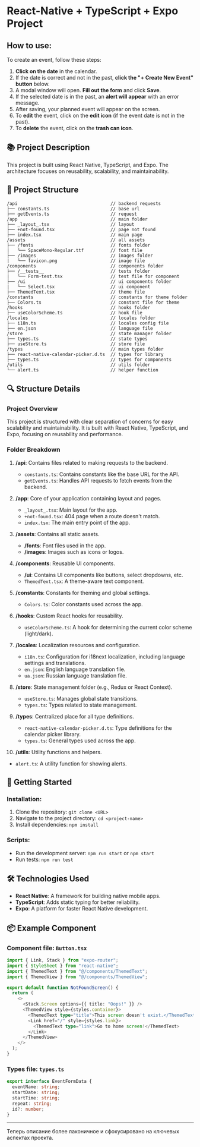 # React-Native + TypeScript + Expo Project

## How to use:

To create an event, follow these steps:

1. **Click on the date** in the calendar.
2. If the date is correct and not in the past, **click the "+ Create New Event" button** below.
3. A modal window will open. **Fill out the form** and click **Save**.
4. If the selected date is in the past, an **alert will appear** with an error message.
5. After saving, your planned event will appear on the screen.
6. To **edit** the event, click on the **edit icon** (if the event date is not in the past).
7. To **delete** the event, click on the **trash can icon**.

## 📚 Project Description

This project is built using React Native, TypeScript, and Expo. The architecture focuses on reusability, scalability, and maintainability.

## 📂 Project Structure

```
/api                                   // backend requests
├── constants.ts                       // base url
├── getEvents.ts                       // request
/app                                   // main folder
├── _layout_.tsx                       // layout
├── +not-found.tsx                     // page not found
├── index.tsx                          // main page
/assets                                // all assets
├── /fonts                             // fonts folder
|   └── SpaceMono-Regular.ttf          // font file
├── /images                            // images folder
|   └── favicon.png                    // image file
/components                            // components folder
├── /__tests__                         // tests folder
|   └── Form-test.tsx                  // test file for component
├── /ui                                // ui components folder
|   └── Select.tsx                     // ui component
├── ThemedText.tsx                     // theme file
/constants                             // constants for theme folder
├── Colors.ts                          // constant file for theme
/hooks                                 // hooks folder
├── useColorScheme.ts                  // hook file
/locales                               // locales folder
├── i18n.ts                            // locales config file
├── en.json                            // language file
/store                                 // state manager folder
├── types.ts                           // state types
├── useStore.ts                        // store file
/types                                 // main types folder
├── react-native-calendar-picker.d.ts  // types for library
├── types.ts                           // types for components
/utils                                 // utils folder
└── alert.ts                           // helper function
```

## 🔍 Structure Details

### Project Overview

This project is structured with clear separation of concerns for easy scalability and maintainability. It is built with React Native, TypeScript, and Expo, focusing on reusability and performance.

### Folder Breakdown

1. **/api**: Contains files related to making requests to the backend.
   - `constants.ts`: Contains constants like the base URL for the API.
   - `getEvents.ts`: Handles API requests to fetch events from the backend.

2. **/app**: Core of your application containing layout and pages.
   - `_layout_.tsx`: Main layout for the app.
   - `+not-found.tsx`: 404 page when a route doesn't match.
   - `index.tsx`: The main entry point of the app.

3. **/assets**: Contains all static assets.
   - **/fonts**: Font files used in the app.
   - **/images**: Images such as icons or logos.

4. **/components**: Reusable UI components.
   - **/ui**: Contains UI components like buttons, select dropdowns, etc.
   - `ThemedText.tsx`: A theme-aware text component.

5. **/constants**: Constants for theming and global settings.
   - `Colors.ts`: Color constants used across the app.

6. **/hooks**: Custom React hooks for reusability.
   - `useColorScheme.ts`: A hook for determining the current color scheme (light/dark).

7. **/locales**: Localization resources and configuration.
   - `i18n.ts`: Configuration for i18next localization, including language settings and translations.
   - `en.json`: English language translation file.
   - `ua.json`: Russian language translation file.

8. **/store**: State management folder (e.g., Redux or React Context).
   - `useStore.ts`: Manages global state transitions.
   - `types.ts`: Types related to state management.

9. **/types**: Centralized place for all type definitions.
   - `react-native-calendar-picker.d.ts`: Type definitions for the calendar picker library.
   - `types.ts`: General types used across the app.

10. **/utils**: Utility functions and helpers.
   - `alert.ts`: A utility function for showing alerts.

## 🚀 Getting Started

### Installation:

1. Clone the repository: `git clone <URL>`
2. Navigate to the project directory: `cd <project-name>`
3. Install dependencies: `npm install`

### Scripts:

- Run the development server: `npm run start` or `npm start`
- Run tests: `npm run test`

## 🛠️ Technologies Used

- **React Native**: A framework for building native mobile apps.
- **TypeScript**: Adds static typing for better reliability.
- **Expo**: A platform for faster React Native development.

## 📦 Example Component

### Component file: `Button.tsx`

```ts
import { Link, Stack } from "expo-router";
import { StyleSheet } from "react-native";
import { ThemedText } from "@/components/ThemedText";
import { ThemedView } from "@/components/ThemedView";

export default function NotFoundScreen() {
  return (
    <>
      <Stack.Screen options={{ title: "Oops!" }} />
      <ThemedView style={styles.container}>
        <ThemedText type="title">This screen doesn't exist.</ThemedText>
        <Link href="/" style={styles.link}>
          <ThemedText type="link">Go to home screen!</ThemedText>
        </Link>
      </ThemedView>
    </>
  );
}
```

### Types file: `types.ts`

```ts
export interface EventFormData {
  eventName: string;
  startDate: string;
  startTime: string;
  repeat: string;
  id?: number;
}
```

---

Теперь описание более лаконичное и сфокусировано на ключевых аспектах проекта.